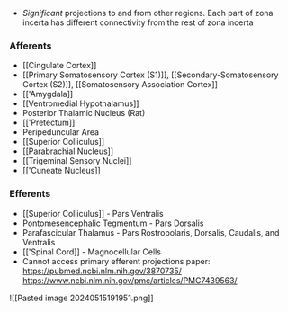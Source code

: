 - *Significant* projections to and from other regions. Each part of zona incerta has different connectivity from the rest of zona incerta
### Afferents
- [[Cingulate Cortex]]
- [[Primary Somatosensory Cortex (S1)]], [[Secondary-Somatosensory Cortex (S2)]], [[Somatosensory Association Cortex]]
- [['Amygdala]]
- [[Ventromedial Hypothalamus]]
- Posterior Thalamic Nucleus (Rat)
- [['Pretectum]]
- Peripeduncular Area
- [[Superior Colliculus]]
- [[Parabrachial Nucleus]]
- [[Trigeminal Sensory Nuclei]]
- [['Cuneate Nucleus]]
### Efferents
- [[Superior Colliculus]] - Pars Ventralis
- Pontomesencephalic Tegmentum - Pars Dorsalis
- Parafascicular Thalamus - Pars Rostropolaris, Dorsalis, Caudalis, and Ventralis
- [['Spinal Cord]] - Magnocellular Cells
- Cannot access primary efferent projections paper: https://pubmed.ncbi.nlm.nih.gov/3870735/
https://www.ncbi.nlm.nih.gov/pmc/articles/PMC7439563/

![[Pasted image 20240515191951.png]]